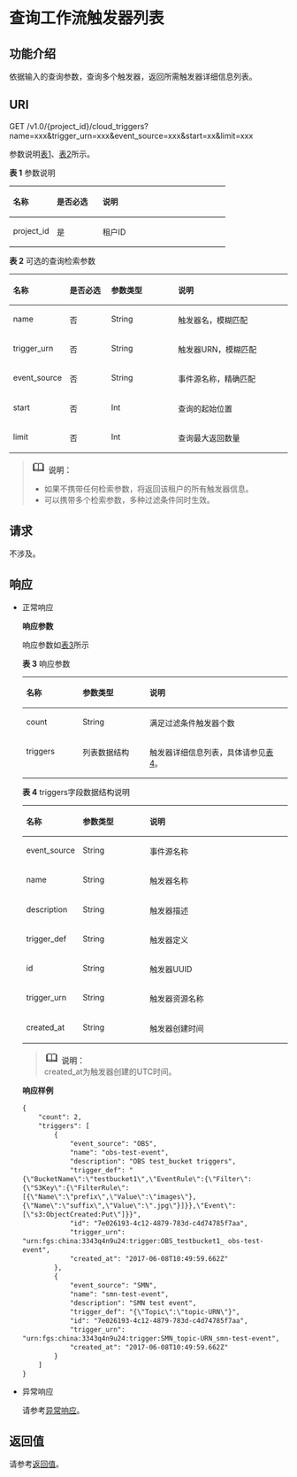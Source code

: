 # 查询工作流触发器列表<a name="functiongraph_06_0530"></a>

## 功能介绍<a name="section46641368"></a>

依据输入的查询参数，查询多个触发器，返回所需触发器详细信息列表。

## URI<a name="section17119133"></a>

GET /v1.0/\{project\_id\}/cloud\_triggers?name=xxx&trigger\_urn=xxx&event\_source=xxx&start=xx&limit=xxx

参数说明[表1](#table12986626)、[表2](#table7965739)所示。  

**表 1**  参数说明

<a name="table12986626"></a>
<table><thead align="left"><tr id="row15825564"><th class="cellrowborder" valign="top" width="20.200000000000003%" id="mcps1.2.4.1.1"><p id="p6802342"><a name="p6802342"></a><a name="p6802342"></a>名称</p>
</th>
<th class="cellrowborder" valign="top" width="21.21%" id="mcps1.2.4.1.2"><p id="p14118857"><a name="p14118857"></a><a name="p14118857"></a>是否必选</p>
</th>
<th class="cellrowborder" valign="top" width="58.589999999999996%" id="mcps1.2.4.1.3"><p id="p2776748"><a name="p2776748"></a><a name="p2776748"></a>说明</p>
</th>
</tr>
</thead>
<tbody><tr id="row23590007"><td class="cellrowborder" valign="top" width="20.200000000000003%" headers="mcps1.2.4.1.1 "><p id="p31742419"><a name="p31742419"></a><a name="p31742419"></a>project_id</p>
</td>
<td class="cellrowborder" valign="top" width="21.21%" headers="mcps1.2.4.1.2 "><p id="p20999143"><a name="p20999143"></a><a name="p20999143"></a>是</p>
</td>
<td class="cellrowborder" valign="top" width="58.589999999999996%" headers="mcps1.2.4.1.3 "><p id="p23209052"><a name="p23209052"></a><a name="p23209052"></a>租户ID</p>
</td>
</tr>
</tbody>
</table>

**表 2**  可选的查询检索参数

<a name="table7965739"></a>
<table><thead align="left"><tr id="row35822404"><th class="cellrowborder" valign="top" width="18.36816318368163%" id="mcps1.2.5.1.1"><p id="p15933636"><a name="p15933636"></a><a name="p15933636"></a>名称</p>
</th>
<th class="cellrowborder" valign="top" width="15.308469153084694%" id="mcps1.2.5.1.2"><p id="p15556157"><a name="p15556157"></a><a name="p15556157"></a>是否必选</p>
</th>
<th class="cellrowborder" valign="top" width="24.48755124487551%" id="mcps1.2.5.1.3"><p id="p52089174"><a name="p52089174"></a><a name="p52089174"></a>参数类型</p>
</th>
<th class="cellrowborder" valign="top" width="41.835816418358164%" id="mcps1.2.5.1.4"><p id="p58473527"><a name="p58473527"></a><a name="p58473527"></a>说明</p>
</th>
</tr>
</thead>
<tbody><tr id="row38735241"><td class="cellrowborder" valign="top" width="18.36816318368163%" headers="mcps1.2.5.1.1 "><p id="p50546803"><a name="p50546803"></a><a name="p50546803"></a>name</p>
</td>
<td class="cellrowborder" valign="top" width="15.308469153084694%" headers="mcps1.2.5.1.2 "><p id="p650398"><a name="p650398"></a><a name="p650398"></a>否</p>
</td>
<td class="cellrowborder" valign="top" width="24.48755124487551%" headers="mcps1.2.5.1.3 "><p id="p52682290"><a name="p52682290"></a><a name="p52682290"></a>String</p>
</td>
<td class="cellrowborder" valign="top" width="41.835816418358164%" headers="mcps1.2.5.1.4 "><p id="p39407061"><a name="p39407061"></a><a name="p39407061"></a>触发器名，模糊匹配</p>
</td>
</tr>
<tr id="row19119237"><td class="cellrowborder" valign="top" width="18.36816318368163%" headers="mcps1.2.5.1.1 "><p id="p5154373"><a name="p5154373"></a><a name="p5154373"></a>trigger_urn</p>
</td>
<td class="cellrowborder" valign="top" width="15.308469153084694%" headers="mcps1.2.5.1.2 "><p id="p14851049"><a name="p14851049"></a><a name="p14851049"></a>否</p>
</td>
<td class="cellrowborder" valign="top" width="24.48755124487551%" headers="mcps1.2.5.1.3 "><p id="p62084314"><a name="p62084314"></a><a name="p62084314"></a>String</p>
</td>
<td class="cellrowborder" valign="top" width="41.835816418358164%" headers="mcps1.2.5.1.4 "><p id="p62773503"><a name="p62773503"></a><a name="p62773503"></a>触发器URN，模糊匹配</p>
</td>
</tr>
<tr id="row28090616"><td class="cellrowborder" valign="top" width="18.36816318368163%" headers="mcps1.2.5.1.1 "><p id="p60747463"><a name="p60747463"></a><a name="p60747463"></a>event_source</p>
</td>
<td class="cellrowborder" valign="top" width="15.308469153084694%" headers="mcps1.2.5.1.2 "><p id="p21597503"><a name="p21597503"></a><a name="p21597503"></a>否</p>
</td>
<td class="cellrowborder" valign="top" width="24.48755124487551%" headers="mcps1.2.5.1.3 "><p id="p4567303"><a name="p4567303"></a><a name="p4567303"></a>String</p>
</td>
<td class="cellrowborder" valign="top" width="41.835816418358164%" headers="mcps1.2.5.1.4 "><p id="p34407239"><a name="p34407239"></a><a name="p34407239"></a>事件源名称，精确匹配</p>
</td>
</tr>
<tr id="row41229700"><td class="cellrowborder" valign="top" width="18.36816318368163%" headers="mcps1.2.5.1.1 "><p id="p51271404"><a name="p51271404"></a><a name="p51271404"></a>start</p>
</td>
<td class="cellrowborder" valign="top" width="15.308469153084694%" headers="mcps1.2.5.1.2 "><p id="p59343073"><a name="p59343073"></a><a name="p59343073"></a>否</p>
</td>
<td class="cellrowborder" valign="top" width="24.48755124487551%" headers="mcps1.2.5.1.3 "><p id="p42059594"><a name="p42059594"></a><a name="p42059594"></a>Int</p>
</td>
<td class="cellrowborder" valign="top" width="41.835816418358164%" headers="mcps1.2.5.1.4 "><p id="p51383952"><a name="p51383952"></a><a name="p51383952"></a>查询的起始位置</p>
</td>
</tr>
<tr id="row59802385"><td class="cellrowborder" valign="top" width="18.36816318368163%" headers="mcps1.2.5.1.1 "><p id="p12154988"><a name="p12154988"></a><a name="p12154988"></a>limit</p>
</td>
<td class="cellrowborder" valign="top" width="15.308469153084694%" headers="mcps1.2.5.1.2 "><p id="p45029976"><a name="p45029976"></a><a name="p45029976"></a>否</p>
</td>
<td class="cellrowborder" valign="top" width="24.48755124487551%" headers="mcps1.2.5.1.3 "><p id="p23549436"><a name="p23549436"></a><a name="p23549436"></a>Int</p>
</td>
<td class="cellrowborder" valign="top" width="41.835816418358164%" headers="mcps1.2.5.1.4 "><p id="p28456193"><a name="p28456193"></a><a name="p28456193"></a>查询最大返回数量</p>
</td>
</tr>
</tbody>
</table>

>![](public_sys-resources/icon-note.gif) **说明：**   
>-   如果不携带任何检索参数，将返回该租户的所有触发器信息。  
>-   可以携带多个检索参数，多种过滤条件同时生效。  

## 请求<a name="section19854472"></a>

不涉及。

## 响应<a name="section44472522"></a>

-   正常响应

    **响应参数**

    响应参数如[表3](#table269391516512)所示  

    **表 3**  响应参数

    <a name="table269391516512"></a>
    <table><thead align="left"><tr id="row069318158514"><th class="cellrowborder" valign="top" width="21.21%" id="mcps1.2.4.1.1"><p id="p369381512514"><a name="p369381512514"></a><a name="p369381512514"></a>名称</p>
    </th>
    <th class="cellrowborder" valign="top" width="25.25%" id="mcps1.2.4.1.2"><p id="p2069371514512"><a name="p2069371514512"></a><a name="p2069371514512"></a>参数类型</p>
    </th>
    <th class="cellrowborder" valign="top" width="53.54%" id="mcps1.2.4.1.3"><p id="p2693415125119"><a name="p2693415125119"></a><a name="p2693415125119"></a>说明</p>
    </th>
    </tr>
    </thead>
    <tbody><tr id="row17693915125120"><td class="cellrowborder" valign="top" width="21.21%" headers="mcps1.2.4.1.1 "><p id="p1769321518518"><a name="p1769321518518"></a><a name="p1769321518518"></a>count</p>
    </td>
    <td class="cellrowborder" valign="top" width="25.25%" headers="mcps1.2.4.1.2 "><p id="p1369341513515"><a name="p1369341513515"></a><a name="p1369341513515"></a>String</p>
    </td>
    <td class="cellrowborder" valign="top" width="53.54%" headers="mcps1.2.4.1.3 "><p id="p11693161511511"><a name="p11693161511511"></a><a name="p11693161511511"></a>满足过滤条件触发器个数</p>
    </td>
    </tr>
    <tr id="row20693161545117"><td class="cellrowborder" valign="top" width="21.21%" headers="mcps1.2.4.1.1 "><p id="p169319158519"><a name="p169319158519"></a><a name="p169319158519"></a>triggers</p>
    </td>
    <td class="cellrowborder" valign="top" width="25.25%" headers="mcps1.2.4.1.2 "><p id="p10693141516517"><a name="p10693141516517"></a><a name="p10693141516517"></a>列表数据结构</p>
    </td>
    <td class="cellrowborder" valign="top" width="53.54%" headers="mcps1.2.4.1.3 "><p id="p13693615155119"><a name="p13693615155119"></a><a name="p13693615155119"></a>触发器详细信息列表，具体请参见<a href="#table62442668">表4</a>。</p>
    </td>
    </tr>
    </tbody>
    </table>

    **表 4**  triggers字段数据结构说明

    <a name="table62442668"></a>
    <table><thead align="left"><tr id="row66457308"><th class="cellrowborder" valign="top" width="21.21%" id="mcps1.2.4.1.1"><p id="p14332877"><a name="p14332877"></a><a name="p14332877"></a>名称</p>
    </th>
    <th class="cellrowborder" valign="top" width="25.25%" id="mcps1.2.4.1.2"><p id="p20112390"><a name="p20112390"></a><a name="p20112390"></a>参数类型</p>
    </th>
    <th class="cellrowborder" valign="top" width="53.54%" id="mcps1.2.4.1.3"><p id="p18490928"><a name="p18490928"></a><a name="p18490928"></a>说明</p>
    </th>
    </tr>
    </thead>
    <tbody><tr id="row21370227"><td class="cellrowborder" valign="top" width="21.21%" headers="mcps1.2.4.1.1 "><p id="p53266806"><a name="p53266806"></a><a name="p53266806"></a>event_source</p>
    </td>
    <td class="cellrowborder" valign="top" width="25.25%" headers="mcps1.2.4.1.2 "><p id="p19644001"><a name="p19644001"></a><a name="p19644001"></a>String</p>
    </td>
    <td class="cellrowborder" valign="top" width="53.54%" headers="mcps1.2.4.1.3 "><p id="p47660253"><a name="p47660253"></a><a name="p47660253"></a>事件源名称</p>
    </td>
    </tr>
    <tr id="row26289097"><td class="cellrowborder" valign="top" width="21.21%" headers="mcps1.2.4.1.1 "><p id="p49042080"><a name="p49042080"></a><a name="p49042080"></a>name</p>
    </td>
    <td class="cellrowborder" valign="top" width="25.25%" headers="mcps1.2.4.1.2 "><p id="p12985564"><a name="p12985564"></a><a name="p12985564"></a>String</p>
    </td>
    <td class="cellrowborder" valign="top" width="53.54%" headers="mcps1.2.4.1.3 "><p id="p45197797"><a name="p45197797"></a><a name="p45197797"></a>触发器名称</p>
    </td>
    </tr>
    <tr id="row4126994"><td class="cellrowborder" valign="top" width="21.21%" headers="mcps1.2.4.1.1 "><p id="p65851064"><a name="p65851064"></a><a name="p65851064"></a>description</p>
    </td>
    <td class="cellrowborder" valign="top" width="25.25%" headers="mcps1.2.4.1.2 "><p id="p32335967"><a name="p32335967"></a><a name="p32335967"></a>String</p>
    </td>
    <td class="cellrowborder" valign="top" width="53.54%" headers="mcps1.2.4.1.3 "><p id="p1967662"><a name="p1967662"></a><a name="p1967662"></a>触发器描述</p>
    </td>
    </tr>
    <tr id="row17708965"><td class="cellrowborder" valign="top" width="21.21%" headers="mcps1.2.4.1.1 "><p id="p25140036"><a name="p25140036"></a><a name="p25140036"></a>trigger_def</p>
    </td>
    <td class="cellrowborder" valign="top" width="25.25%" headers="mcps1.2.4.1.2 "><p id="p23077024"><a name="p23077024"></a><a name="p23077024"></a>String</p>
    </td>
    <td class="cellrowborder" valign="top" width="53.54%" headers="mcps1.2.4.1.3 "><p id="p57299616"><a name="p57299616"></a><a name="p57299616"></a>触发器定义</p>
    </td>
    </tr>
    <tr id="row45934497"><td class="cellrowborder" valign="top" width="21.21%" headers="mcps1.2.4.1.1 "><p id="p29706771"><a name="p29706771"></a><a name="p29706771"></a>id</p>
    </td>
    <td class="cellrowborder" valign="top" width="25.25%" headers="mcps1.2.4.1.2 "><p id="p57438237"><a name="p57438237"></a><a name="p57438237"></a>String</p>
    </td>
    <td class="cellrowborder" valign="top" width="53.54%" headers="mcps1.2.4.1.3 "><p id="p21985640"><a name="p21985640"></a><a name="p21985640"></a>触发器UUID</p>
    </td>
    </tr>
    <tr id="row63653037"><td class="cellrowborder" valign="top" width="21.21%" headers="mcps1.2.4.1.1 "><p id="p55622396"><a name="p55622396"></a><a name="p55622396"></a>trigger_urn</p>
    </td>
    <td class="cellrowborder" valign="top" width="25.25%" headers="mcps1.2.4.1.2 "><p id="p9120223"><a name="p9120223"></a><a name="p9120223"></a>String</p>
    </td>
    <td class="cellrowborder" valign="top" width="53.54%" headers="mcps1.2.4.1.3 "><p id="p540607"><a name="p540607"></a><a name="p540607"></a>触发器资源名称</p>
    </td>
    </tr>
    <tr id="row4865465"><td class="cellrowborder" valign="top" width="21.21%" headers="mcps1.2.4.1.1 "><p id="p58558366"><a name="p58558366"></a><a name="p58558366"></a>created_at</p>
    </td>
    <td class="cellrowborder" valign="top" width="25.25%" headers="mcps1.2.4.1.2 "><p id="p45607220"><a name="p45607220"></a><a name="p45607220"></a>String</p>
    </td>
    <td class="cellrowborder" valign="top" width="53.54%" headers="mcps1.2.4.1.3 "><p id="p3197346"><a name="p3197346"></a><a name="p3197346"></a>触发器创建时间</p>
    </td>
    </tr>
    </tbody>
    </table>

    >![](public_sys-resources/icon-note.gif) **说明：**   
    >created\_at为触发器创建的UTC时间。  

    **响应样例**

    ```
    {
        "count": 2,
        "triggers": [
            {
                "event_source": "OBS",
                "name": "obs-test-event",
                "description": "OBS test_bucket triggers",
                "trigger_def": "{\"BucketName\":\"testbucket1\",\"EventRule\":{\"Filter\":{\"S3Key\":{\"FilterRule\":[{\"Name\":\"prefix\",\"Value\":\"images\"},{\"Name\":\"suffix\",\"Value\":\".jpg\"}]}},\"Event\":[\"s3:ObjectCreated:Put\"]}}",
                "id": "7e026193-4c12-4879-783d-c4d74785f7aa",
                "trigger_urn": "urn:fgs:china:3343q4n9u24:trigger:OBS_testbucket1_ obs-test-event",
                "created_at": "2017-06-08T10:49:59.662Z"
            },
            {
                "event_source": "SMN",
                "name": "smn-test-event",
                "description": "SMN test event",
                "trigger_def": "{\"Topic\":\"topic-URN\"}",
                "id": "7e026193-4c12-4879-783d-c4d74785f7aa",
                "trigger_urn": "urn:fgs:china:3343q4n9u24:trigger:SMN_topic-URN_smn-test-event",
                "created_at": "2017-06-08T10:49:59.662Z"
            }
        ]
    } 
    ```

-   异常响应

    请参考[异常响应](请求结果.md#section88241732388)。


## 返回值<a name="section166219339536"></a>

请参考[返回值](请求结果.md#section20306194210386)。

